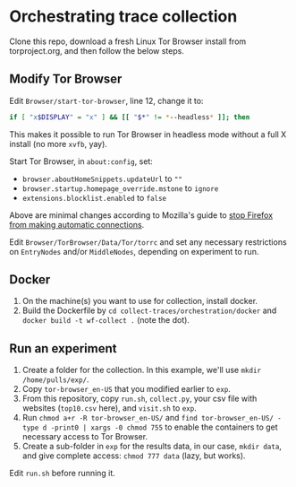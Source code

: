 # Orchestrating trace collection

Clone this repo, download a fresh Linux Tor Browser install from torproject.org,
and then follow the below steps.

## Modify Tor Browser
Edit `Browser/start-tor-browser`, line 12, change it to:

```bash
if [ "x$DISPLAY" = "x" ] && [[ "$*" != *--headless* ]]; then
```

This makes it possible to run Tor Browser in headless mode without a full X
install (no more `xvfb`, yay). 

Start Tor Browser, in `about:config`, set:

- `browser.aboutHomeSnippets.updateUrl` to `""`
- `browser.startup.homepage_override.mstone` to `ignore`
- `extensions.blocklist.enabled` to `false`

Above are minimal changes according to Mozilla's guide to [stop Firefox from
making automatic
connections](https://support.mozilla.org/en-US/kb/how-stop-firefox-making-automatic-connections).

Edit `Browser/TorBrowser/Data/Tor/torrc` and set any necessary restrictions on
`EntryNodes` and/or `MiddleNodes`, depending on experiment to run. 

## Docker

1. On the machine(s) you want to use for collection, install docker. 
2. Build the Dockerfile by `cd collect-traces/orchestration/docker` and `docker
   build -t wf-collect .` (note the dot).

## Run an experiment

1. Create a folder for the collection. In this example, we'll use `mkdir /home/pulls/exp/`.
2. Copy `tor-browser_en-US` that you modified earlier to `exp`. 
3. From this repository, copy `run.sh`, `collect.py`, your csv file with
   websites (`top10.csv` here), and `visit.sh` to `exp`.
4. Run `chmod a+r -R tor-browser_en-US/` and `find tor-browser_en-US/ -type d
   -print0 | xargs -0 chmod 755` to enable the containers to get necessary
   access to Tor Browser. 
5. Create a sub-folder in `exp` for the results data, in our case, `mkdir data`, and
   give complete access: `chmod 777 data` (lazy, but works).

Edit `run.sh` before running it.
